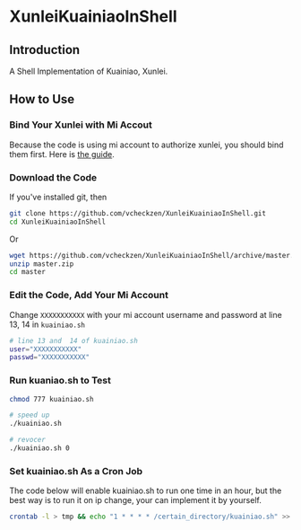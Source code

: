 # XunleiKuainiaoInShell

## Introduction
A Shell Implementation of Kuainiao, Xunlei.

## How to Use

### Bind Your Xunlei with Mi Accout

Because the code is using mi account to authorize xunlei, you should bind them first. Here is [the guide](https://www.crsky.com/zixun/34451.html).

### Download the Code

If you've installed git, then

```bash
git clone https://github.com/vcheckzen/XunleiKuainiaoInShell.git
cd XunleiKuainiaoInShell
```

Or

```bash
wget https://github.com/vcheckzen/XunleiKuainiaoInShell/archive/master.zip
unzip master.zip
cd master
```

### Edit the Code, Add Your Mi Account

Change `XXXXXXXXXXX` with your mi account username and password at line 13, 14 in `kuainiao.sh`

```bash
# line 13 and  14 of kuainiao.sh
user="XXXXXXXXXXX"
passwd="XXXXXXXXXXX"
```

### Run kuaniao.sh to Test

```bash
chmod 777 kuainiao.sh

# speed up
./kuainiao.sh

# revocer
./kuainiao.sh 0
```

### Set kuainiao.sh As a Cron Job

The code below will enable kuainiao.sh to run one time in an hour, but the best way is to run it on ip change, your can implement it by yourself.

```bash
crontab -l > tmp && echo "1 * * * * /certain_directory/kuainiao.sh" >> conf && crontab tmp && rm -f tmp
```